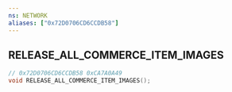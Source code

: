 ```yaml
---
ns: NETWORK
aliases: ["0x72D0706CD6CCDB58"]
---
```

## RELEASE_ALL_COMMERCE_ITEM_IMAGES

```c
// 0x72D0706CD6CCDB58 0xCA7A0A49
void RELEASE_ALL_COMMERCE_ITEM_IMAGES();
```

